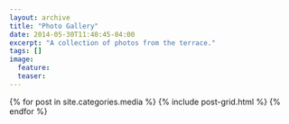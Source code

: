 ```yaml
---
layout: archive
title: "Photo Gallery"
date: 2014-05-30T11:40:45-04:00
excerpt: "A collection of photos from the terrace."
tags: []
image:
  feature:
  teaser:
---
```


<div class="tiles">
{% for post in site.categories.media %}
  {% include post-grid.html %}
{% endfor %}
</div><!-- /.tiles -->
